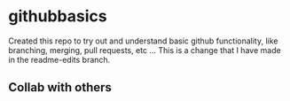 # githubbasics
Created this repo to try out and understand basic github functionality, like branching, merging, pull requests, etc ... 
This is a change that I have made in the readme-edits branch.

## Collab with others


